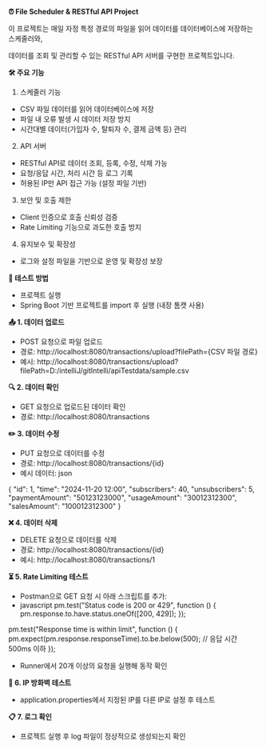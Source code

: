 **⏰ File Scheduler & RESTful API Project**

이 프로젝트는 매일 자정 특정 경로의 파일을 읽어 데이터를 데이터베이스에 저장하는 스케줄러와, 

데이터를 조회 및 관리할 수 있는 RESTful API 서버를 구현한 프로젝트입니다.

**🛠 주요 기능**

1. 스케줄러 기능
- CSV 파일 데이터를 읽어 데이터베이스에 저장
- 파일 내 오류 발생 시 데이터 저장 방지
- 시간대별 데이터(가입자 수, 탈퇴자 수, 결제 금액 등) 관리

2. API 서버
- RESTful API로 데이터 조회, 등록, 수정, 삭제 가능
- 요청/응답 시간, 처리 시간 등 로그 기록
- 허용된 IP만 API 접근 가능 (설정 파일 기반)

3. 보안 및 호출 제한
- Client 인증으로 호출 신뢰성 검증
- Rate Limiting 기능으로 과도한 호출 방지

4. 유지보수 및 확장성
- 로그와 설정 파일을 기반으로 운영 및 확장성 보장


**🧪 테스트 방법**
- 프로젝트 실행
- Spring Boot 기반 프로젝트를 import 후 실행 (내장 톰캣 사용)


**📤 1. 데이터 업로드**
- POST 요청으로 파일 업로드
- 경로: http://localhost:8080/transactions/upload?filePath={CSV 파일 경로}
- 예시: http://localhost:8080/transactions/upload?filePath=D:/intelliJ/gitIntelli/apiTestdata/sample.csv


**🔍 2. 데이터 확인**
- GET 요청으로 업로드된 데이터 확인
- 경로: http://localhost:8080/transactions


**✏️ 3. 데이터 수정**
- PUT 요청으로 데이터를 수정
- 경로: http://localhost:8080/transactions/{id}
- 예시 데이터:
json

{
  "id": 1,
  "time": "2024-11-20 12:00",
  "subscribers": 40,
  "unsubscribers": 5,
  "paymentAmount": "50123123000",
  "usageAmount": "30012312300",
  "salesAmount": "100012312300"
}

**❌ 4. 데이터 삭제**
- DELETE 요청으로 데이터를 삭제
- 경로: http://localhost:8080/transactions/{id}
- 예시: http://localhost:8080/transactions/1

**⏳ 5. Rate Limiting 테스트**
- Postman으로 GET 요청 시 아래 스크립트를 추가:
- javascript
pm.test("Status code is 200 or 429", function () {
  pm.response.to.have.status.oneOf([200, 429]);
});

pm.test("Response time is within limit", function () {
  pm.expect(pm.response.responseTime).to.be.below(500); // 응답 시간 500ms 이하
});

- Runner에서 20개 이상의 요청을 실행해 동작 확인

**🔐 6. IP 방화벽 테스트**
- application.properties에서 지정된 IP를 다른 IP로 설정 후 테스트

**📋 7. 로그 확인**
- 프로젝트 실행 후 log 파일이 정상적으로 생성되는지 확인















